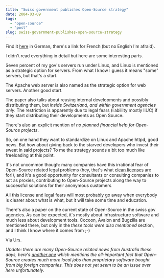 ```yaml
---
title: "Swiss government publishes Open-Source strategy"
date: 2004-03-09
tags: 
  - "open-source"
  - "post"
slug: swiss-government-publishes-open-source-strategy
---
```


Find it [here](http://www.isb.admin.ch/internet/strategien/00665/01491/index.html?lang=de&sub=) in German, there's a link for French (but no English I'm afraid).

I didn't read everything in detail but here are some interesting parts.

Seven percent of my gov's servers run under Linux, and Linux is mentioned as a strategic option for servers. From what I know I guess it means "some" servers, but that's a start.

The Apache web server is also named as the strategic option for web servers. Another good start.

The paper also talks about reusing internal developments and possibly distributing them, but _inside Switzerland, and within government agencies only_. The restriction is apparently due to legal fears (liabililty mostly IIUC) if they start distributing their developments as Open Source.

There's also an explicit mention of _no planned financial help for Open-Source projects_.

So, on one hand they want to standardize on Linux and Apache httpd, good news. But how about giving back to the starved developers who invest their sweat in said projects? To me the strategy sounds a bit too much like freeloading at this point.

It's not uncommon though: many companies have this irrational fear of Open-Source related legal problems (hey, that's what [clean licenses](http://apache.org/licenses/) are for!), and it's a good opportunity for consultants or consulting companies to act as proxies, contributing to Open-Source projects along the way to successful solutions for their anonymous customers.

All this license and legal fears will most probably go away when everybody is clearer about what is what, but it will take some time and education.

There's also a paper on the current state of Open-Source in the swiss gov agencies. As can be expected, it's mostly about infrastructure software and much less about development tools. Cocoon, Avalon and Bugzilla are mentioned there, but only in the _these tools were also mentioned_ section, and I think I know where it comes from ;-)

Via [Urs](http://www.circle.ch/blog/p1363.html).

_Update: there are many Open-Source related news from Australia these days, here's [another one](http://www.zdnet.com.au/news/software/0,2000061733,39116427,00.htm) which mentions the all-important fact that Open-Source creates much more local jobs than proprietary software bought from big foreign companies. This does not yet seem to be an issue over here unfortunately_.
